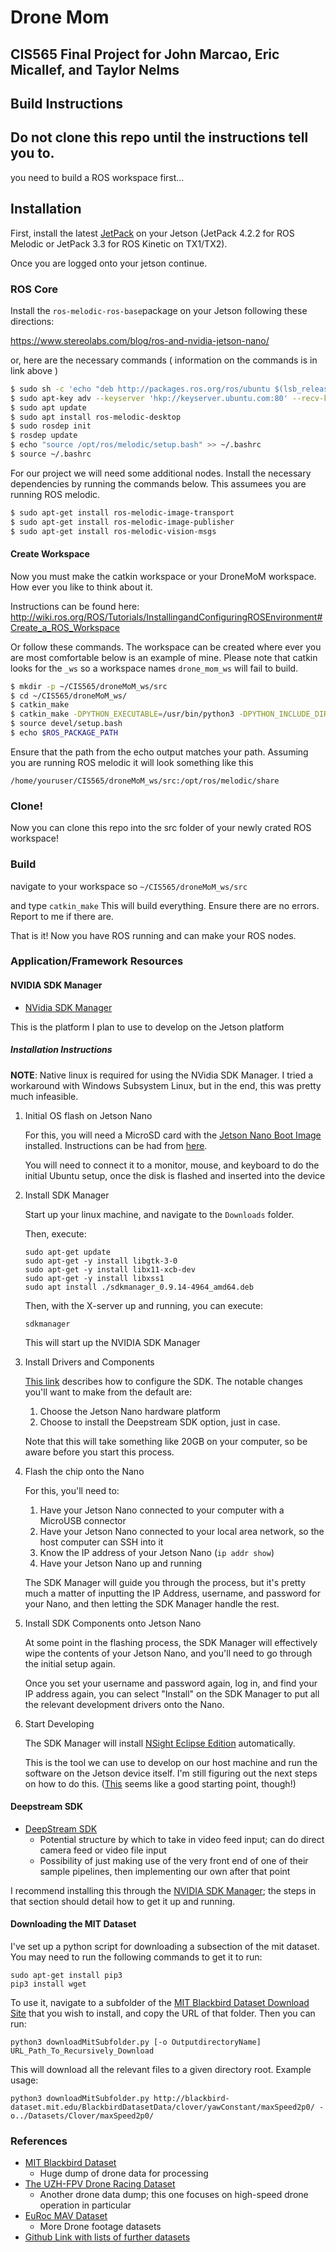 # Drone Mom
## CIS565 Final Project for John Marcao, Eric Micallef, and Taylor Nelms

## Build Instructions

## Do not clone this repo until the instructions tell you to.

you need to build a ROS workspace first...

## Installation

First, install the latest [JetPack](https://developer.nvidia.com/embedded/jetpack) on your Jetson (JetPack 4.2.2 for ROS Melodic or JetPack 3.3 for ROS Kinetic on TX1/TX2).

Once you are logged onto your jetson continue.

### ROS Core

Install the `ros-melodic-ros-base`package on your Jetson following these directions:

https://www.stereolabs.com/blog/ros-and-nvidia-jetson-nano/

or, here are the necessary commands ( information on the commands is in link above )

```bash
$ sudo sh -c 'echo "deb http://packages.ros.org/ros/ubuntu $(lsb_release -sc) main" > /etc/apt/sources.list.d/ros-latest.list'
$ sudo apt-key adv --keyserver 'hkp://keyserver.ubuntu.com:80' --recv-key C1CF6E31E6BADE8868B172B4F42ED6FBAB17C654
$ sudo apt update
$ sudo apt install ros-melodic-desktop
$ sudo rosdep init 
$ rosdep update
$ echo "source /opt/ros/melodic/setup.bash" >> ~/.bashrc 
$ source ~/.bashrc
```

For our project we will need some additional nodes. Install the necessary dependencies by running the commands below. This assumees you are running ROS melodic.

```bash
$ sudo apt-get install ros-melodic-image-transport
$ sudo apt-get install ros-melodic-image-publisher
$ sudo apt-get install ros-melodic-vision-msgs
```

#### Create Workspace

Now you must make the catkin workspace or your DroneMoM workspace. How ever you like to think about it.

Instructions can be found here:
http://wiki.ros.org/ROS/Tutorials/InstallingandConfiguringROSEnvironment#Create_a_ROS_Workspace

Or follow these commands. The workspace can be created where ever you are most comfortable below is an example of mine. Please note that catkin looks for the `_ws` so a workspace names `drone_mom_ws` will fail to build.

```bash
$ mkdir -p ~/CIS565/droneMoM_ws/src
$ cd ~/CIS565/droneMoM_ws/
$ catkin_make
$ catkin_make -DPYTHON_EXECUTABLE=/usr/bin/python3 -DPYTHON_INCLUDE_DIR=/usr/include/python3.7m -DPYTHON_LIBRARY=/usr/lib/libpython3.7m.so
$ source devel/setup.bash
$ echo $ROS_PACKAGE_PATH
```

Ensure that the path from the echo output matches your path. Assuming you are running ROS melodic it will look something like this

`/home/youruser/CIS565/droneMoM_ws/src:/opt/ros/melodic/share`

### Clone!

Now you can clone this repo into the src folder of your newly crated ROS workspace!

### Build 

navigate to your workspace so `~/CIS565/droneMoM_ws/src`

and type `catkin_make` This will build everything. Ensure there are no errors. Report to me if there are.

That is it! Now you have ROS running and can make your ROS nodes.

### Application/Framework Resources

#### NVIDIA SDK Manager
* [NVidia SDK Manager](https://developer.nvidia.com/embedded/downloads)

This is the platform I plan to use to develop on the Jetson platform

##### Installation Instructions

**NOTE**: Native linux is required for using the NVidia SDK Manager. I tried a workaround with Windows Subsystem Linux, but in the end, this was pretty much infeasible.

1. Initial OS flash on Jetson Nano

    For this, you will need a MicroSD card with the [Jetson Nano Boot Image](https://developer.nvidia.com/jetson-nano-sd-card-image-r3221) installed. Instructions can be had from [here](https://developer.nvidia.com/embedded/learn/get-started-jetson-nano-devkit#write).
    
    You will need to connect it to a monitor, mouse, and keyboard to do the initial Ubuntu setup, once the disk is flashed and inserted into the device

2. Install SDK Manager

    Start up your linux machine, and navigate to the `Downloads` folder.

    Then, execute:
    ```
    sudo apt-get update
    sudo apt-get -y install libgtk-3-0
    sudo apt-get -y install libx11-xcb-dev
    sudo apt-get -y install libxss1
    sudo apt install ./sdkmanager_0.9.14-4964_amd64.deb
    ```

    Then, with the X-server up and running, you can execute:
    ```
    sdkmanager
    ```
    This will start up the NVIDIA SDK Manager

3. Install Drivers and Components

    [This link](https://docs.nvidia.com/sdk-manager/install-with-sdkm-jetson/index.html) describes how to configure the SDK. The notable changes you'll want to make from the default are:

    1. Choose the Jetson Nano hardware platform
    2. Choose to install the Deepstream SDK option, just in case.

    Note that this will take something like 20GB on your computer, so be aware before you start this process.

4. Flash the chip onto the Nano
    
    For this, you'll need to:
    
    1. Have your Jetson Nano connected to your computer with a MicroUSB connector
    2. Have your Jetson Nano connected to your local area network, so the host computer can SSH into it
    3. Know the IP address of your Jetson Nano (`ip addr show`)
    4. Have your Jetson Nano up and running
    
    The SDK Manager will guide you through the process, but it's pretty much a matter of inputting the IP Address, username, and password for your Nano, and then letting the SDK Manager handle the rest.
    
5. Install SDK Components onto Jetson Nano
    
    At some point in the flashing process, the SDK Manager will effectively wipe the contents of your Jetson Nano, and you'll need to go through the initial setup again.
    
    Once you set your username and password again, log in, and find your IP address again, you can select "Install" on the SDK Manager to put all the relevant development drivers onto the Nano.
    
6. Start Developing

    The SDK Manager will install [NSight Eclipse Edition](https://developer.nvidia.com/nsight-eclipse-edition) automatically.
    
    This is the tool we can use to develop on our host machine and run the software on the Jetson device itself. I'm still figuring out the next steps on how to do this. ([This](https://devblogs.nvidia.com/cuda-jetson-nvidia-nsight-eclipse-edition/) seems like a good starting point, though!)

#### Deepstream SDK

* [DeepStream SDK](https://developer.nvidia.com/deepstream-sdk)
  * Potential structure by which to take in video feed input; can do direct camera feed or video file input
  * Possibility of just making use of the very front end of one of their sample pipelines, then implementing our own after that point

I recommend installing this through the [NVIDIA SDK Manager](#NVIDIA-SDK-Manager); the steps in that section should detail how to get it up and running.

#### Downloading the MIT Dataset

I've set up a python script for downloading a subsection of the mit dataset. You may need to run the following commands to get it to run:
```
sudo apt-get install pip3
pip3 install wget
```

To use it, navigate to a subfolder of the [MIT Blackbird Dataset Download Site](http://blackbird-dataset.mit.edu/BlackbirdDatasetData/) that you wish to install, and copy the URL of that folder. Then you can run:

```
python3 downloadMitSubfolder.py [-o OutputdirectoryName] URL_Path_To_Recursively_Download
```

This will download all the relevant files to a given directory root. Example usage:

```
python3 downloadMitSubfolder.py http://blackbird-dataset.mit.edu/BlackbirdDatasetData/clover/yawConstant/maxSpeed2p0/ -o../Datasets/Clover/maxSpeed2p0/
```

### References

* [MIT Blackbird Dataset](https://github.com/mit-fast/Blackbird-Dataset)
  * Huge dump of drone data for processing
* [The UZH-FPV Drone Racing Dataset](http://rpg.ifi.uzh.ch/uzh-fpv.html)
  * Another drone data dump; this one focuses on high-speed drone operation in particular
* [EuRoc MAV Dataset](https://projects.asl.ethz.ch/datasets/doku.php?id=kmavvisualinertialdatasets)
  * More Drone footage datasets
* [Github Link with lists of further datasets](https://github.com/youngguncho/awesome-slam-datasets#unmanned-aerial-vehicle)







